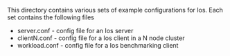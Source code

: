 This directory contains various sets of example configurations for Ios. Each set contains the following files
- server.conf - config file for an Ios server
- clientN.conf - config file for a Ios client in a N node cluster
- workload.conf - config file for a Ios benchmarking client
